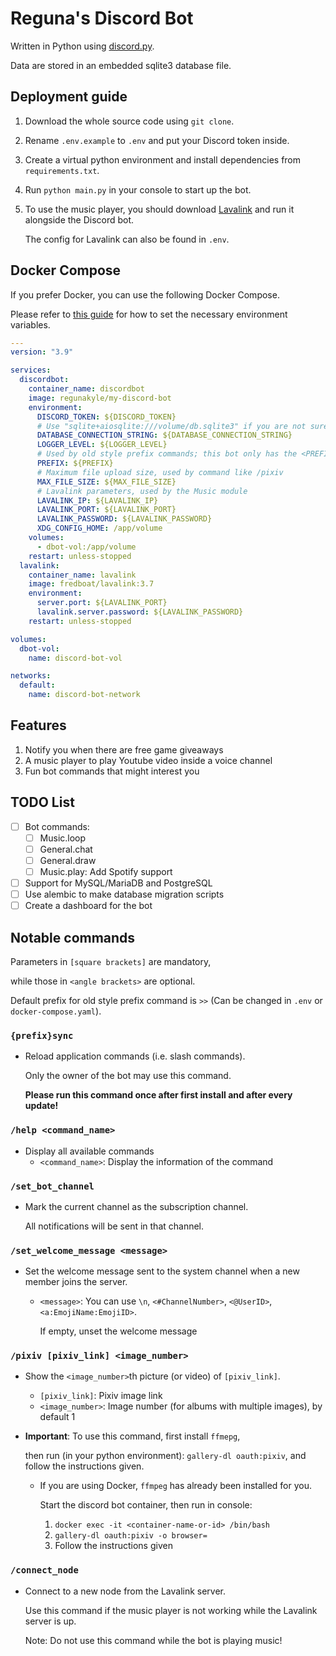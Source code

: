 # Reguna's Discord Bot

Written in Python using [discord.py](https://github.com/Rapptz/discord.py).

Data are stored in an embedded sqlite3 database file.

## Deployment guide

1. Download the whole source code using `git clone`.

2. Rename `.env.example` to `.env` and put your Discord token inside.

3. Create a virtual python environment and install dependencies from `requirements.txt`.

4. Run `python main.py` in your console to start up the bot.

5. To use the music player, you should download [Lavalink](https://github.com/freyacodes/Lavalink) and run it alongside the Discord bot.

   The config for Lavalink can also be found in `.env`.

## Docker Compose

If you prefer Docker, you can use the following Docker Compose.

Please refer to [this guide](https://docs.docker.com/compose/environment-variables/) for how to set the necessary environment variables.

```yaml
---
version: "3.9"

services:
  discordbot:
    container_name: discordbot
    image: regunakyle/my-discord-bot
    environment:
      DISCORD_TOKEN: ${DISCORD_TOKEN}
      # Use "sqlite+aiosqlite:///volume/db.sqlite3" if you are not sure
      DATABASE_CONNECTION_STRING: ${DATABASE_CONNECTION_STRING}
      LOGGER_LEVEL: ${LOGGER_LEVEL}
      # Used by old style prefix commands; this bot only has the <PREFIX>sync prefix command
      PREFIX: ${PREFIX}
      # Maximum file upload size, used by command like /pixiv
      MAX_FILE_SIZE: ${MAX_FILE_SIZE}
      # Lavalink parameters, used by the Music module
      LAVALINK_IP: ${LAVALINK_IP}
      LAVALINK_PORT: ${LAVALINK_PORT}
      LAVALINK_PASSWORD: ${LAVALINK_PASSWORD}
      XDG_CONFIG_HOME: /app/volume
    volumes:
      - dbot-vol:/app/volume
    restart: unless-stopped
  lavalink:
    container_name: lavalink
    image: fredboat/lavalink:3.7
    environment:
      server.port: ${LAVALINK_PORT}
      lavalink.server.password: ${LAVALINK_PASSWORD}
    restart: unless-stopped

volumes:
  dbot-vol:
    name: discord-bot-vol

networks:
  default:
    name: discord-bot-network
```

## Features

1. Notify you when there are free game giveaways
2. A music player to play Youtube video inside a voice channel
3. Fun bot commands that might interest you

## TODO List

- [ ] Bot commands:
  - [ ] Music.loop
  - [ ] General.chat
  - [ ] General.draw
  - [ ] Music.play: Add Spotify support
- [ ] Support for MySQL/MariaDB and PostgreSQL
- [ ] Use alembic to make database migration scripts
- [ ] Create a dashboard for the bot

## Notable commands

Parameters in `[square brackets]` are mandatory,

while those in `<angle brackets>` are optional.

Default prefix for old style prefix command is `>>` (Can be changed in `.env` or `docker-compose.yaml`).

### `{prefix}sync`

- Reload application commands (i.e. slash commands).

  Only the owner of the bot may use this command.

  **Please run this command once after first install and after every update!**

### `/help <command_name>`

- Display all available commands
  - `<command_name>`: Display the information of the command

### `/set_bot_channel`

- Mark the current channel as the subscription channel.

  All notifications will be sent in that channel.

### `/set_welcome_message <message>`

- Set the welcome message sent to the system channel when a new member joins the server.

  - `<message>`: You can use `\n`, `<#ChannelNumber>`, `<@UserID>`, `<a:EmojiName:EmojiID>`.

    If empty, unset the welcome message

### `/pixiv [pixiv_link] <image_number>`

- Show the `<image_number>`th picture (or video) of `[pixiv_link]`.
  - `[pixiv_link]`: Pixiv image link
  - `<image_number>`: Image number (for albums with multiple images), by default 1
- **Important**: To use this command, first install `ffmepg`,

  then run (in your python environment): `gallery-dl oauth:pixiv`, and follow the instructions given.

  - If you are using Docker, `ffmpeg` has already been installed for you.

    Start the discord bot container, then run in console:

    1. `docker exec -it <container-name-or-id> /bin/bash`
    2. `gallery-dl oauth:pixiv -o browser=`
    3. Follow the instructions given

### `/connect_node`

- Connect to a new node from the Lavalink server.

  Use this command if the music player is not working while the Lavalink server is up.

  Note: Do not use this command while the bot is playing music!
